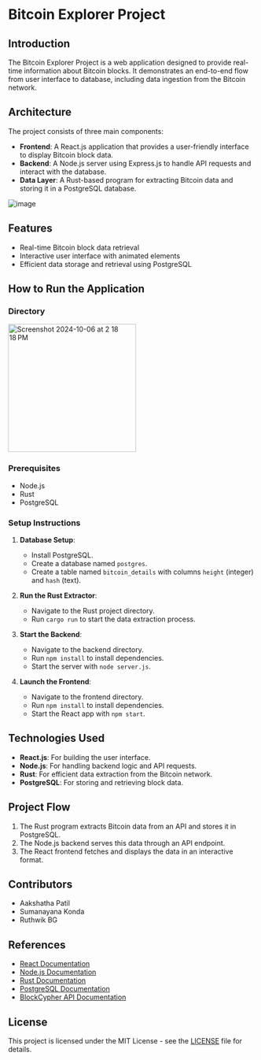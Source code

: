 # Bitcoin Explorer Project

## Introduction

The Bitcoin Explorer Project is a web application designed to provide real-time information about Bitcoin blocks. It demonstrates an end-to-end flow from user interface to database, including data ingestion from the Bitcoin network.

## Architecture

The project consists of three main components:

- **Frontend**: A React.js application that provides a user-friendly interface to display Bitcoin block data.
- **Backend**: A Node.js server using Express.js to handle API requests and interact with the database.
- **Data Layer**: A Rust-based program for extracting Bitcoin data and storing it in a PostgreSQL database.
  
![image](https://github.com/user-attachments/assets/acb7f49e-ec12-4298-a529-8b6fd33ead19)

## Features

- Real-time Bitcoin block data retrieval
- Interactive user interface with animated elements
- Efficient data storage and retrieval using PostgreSQL

## How to Run the Application

### Directory
<img width="260" alt="Screenshot 2024-10-06 at 2 18 18 PM" src="https://github.com/user-attachments/assets/63a1cb26-ce8b-43a7-b4fd-f275b8a394db">

### Prerequisites

- Node.js
- Rust
- PostgreSQL

### Setup Instructions

1. **Database Setup**:
   - Install PostgreSQL.
   - Create a database named `postgres`.
   - Create a table named `bitcoin_details` with columns `height` (integer) and `hash` (text).

2. **Run the Rust Extractor**:
   - Navigate to the Rust project directory.
   - Run `cargo run` to start the data extraction process.

3. **Start the Backend**:
   - Navigate to the backend directory.
   - Run `npm install` to install dependencies.
   - Start the server with `node server.js`.

4. **Launch the Frontend**:
   - Navigate to the frontend directory.
   - Run `npm install` to install dependencies.
   - Start the React app with `npm start`.

## Technologies Used

- **React.js**: For building the user interface.
- **Node.js**: For handling backend logic and API requests.
- **Rust**: For efficient data extraction from the Bitcoin network.
- **PostgreSQL**: For storing and retrieving block data.

## Project Flow

1. The Rust program extracts Bitcoin data from an API and stores it in PostgreSQL.
2. The Node.js backend serves this data through an API endpoint.
3. The React frontend fetches and displays the data in an interactive format.

## Contributors

- Aakshatha Patil
- Sumanayana Konda
- Ruthwik BG

## References

- [React Documentation](https://reactjs.org/docs/getting-started.html)
- [Node.js Documentation](https://nodejs.org/en/docs/)
- [Rust Documentation](https://doc.rust-lang.org/book/)
- [PostgreSQL Documentation](https://www.postgresql.org/docs/)
- [BlockCypher API Documentation](https://www.blockcypher.com/dev/bitcoin/)

## License

This project is licensed under the MIT License - see the [LICENSE](LICENSE) file for details.
